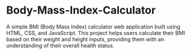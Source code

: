 # Body-Mass-Index-Calculator
A simple BMI (Body Mass Index) calculator web application built using HTML, CSS, and JavaScript. This project helps users calculate their BMI based on their weight and height inputs, providing them with an understanding of their overall health status. 
